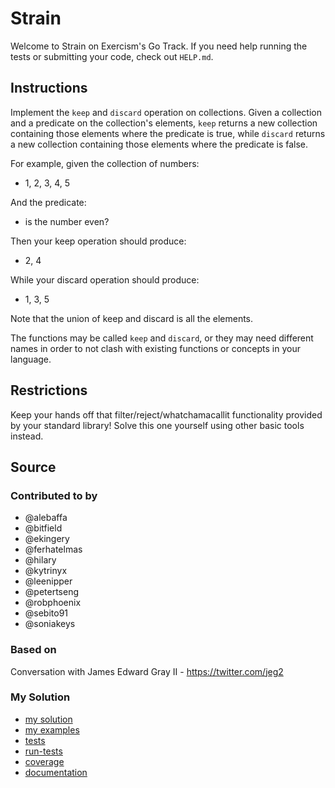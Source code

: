 # Strain

Welcome to Strain on Exercism's Go Track.
If you need help running the tests or submitting your code, check out `HELP.md`.

## Instructions

Implement the `keep` and `discard` operation on collections. Given a collection
and a predicate on the collection's elements, `keep` returns a new collection
containing those elements where the predicate is true, while `discard` returns
a new collection containing those elements where the predicate is false.

For example, given the collection of numbers:

- 1, 2, 3, 4, 5

And the predicate:

- is the number even?

Then your keep operation should produce:

- 2, 4

While your discard operation should produce:

- 1, 3, 5

Note that the union of keep and discard is all the elements.

The functions may be called `keep` and `discard`, or they may need different
names in order to not clash with existing functions or concepts in your
language.

## Restrictions

Keep your hands off that filter/reject/whatchamacallit functionality
provided by your standard library!  Solve this one yourself using other
basic tools instead.

## Source

### Contributed to by

- @alebaffa
- @bitfield
- @ekingery
- @ferhatelmas
- @hilary
- @kytrinyx
- @leenipper
- @petertseng
- @robphoenix
- @sebito91
- @soniakeys

### Based on

Conversation with James Edward Gray II - https://twitter.com/jeg2

### My Solution

- [my solution](./strain.go)
- [my examples](./strain_examples_test.go)
- [tests](./strain_test.go)
- [run-tests](./run-tests-go.txt)
- [coverage](./coverage.html)
- [documentation](./strain-doc.md)
